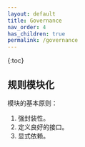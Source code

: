 ```yaml
---
layout: default
title: Governance
nav_order: 4
has_children: true
permalink: /governance
---
```


{:toc}


## 规则模块化

模块的基本原则：

1. 强封装性。
2. 定义良好的接口。
3. 显式依赖。
